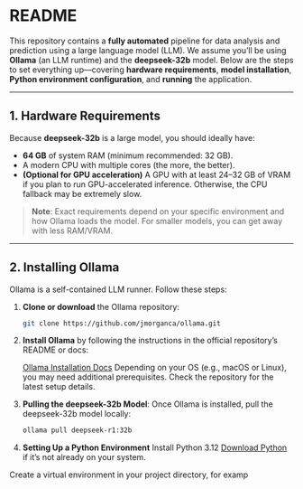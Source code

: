 # README

This repository contains a **fully automated** pipeline for data analysis and prediction using a large language model (LLM). We assume you’ll be using **Ollama** (an LLM runtime) and the **deepseek-32b** model. Below are the steps to set everything up—covering **hardware requirements**, **model installation**, **Python environment configuration**, and **running** the application.

---

## 1. Hardware Requirements

Because **deepseek-32b** is a large model, you should ideally have:

- **64 GB** of system RAM (minimum recommended: 32 GB).
- A modern CPU with multiple cores (the more, the better).
- **(Optional for GPU acceleration)** A GPU with at least 24–32 GB of VRAM if you plan to run GPU-accelerated inference. Otherwise, the CPU fallback may be extremely slow.

> **Note**: Exact requirements depend on your specific environment and how Ollama loads the model. For smaller models, you can get away with less RAM/VRAM.

---

## 2. Installing Ollama

Ollama is a self-contained LLM runner. Follow these steps:

1. **Clone or download** the Ollama repository:
   ```bash
   git clone https://github.com/jmorganca/ollama.git
2. **Install Ollama** by following the instructions in the official repository’s README or docs:
   
   [Ollama Installation Docs](https://github.com/ollama/ollama#installation)
   Depending on your OS (e.g., macOS or Linux), you may need additional prerequisites. Check the repository for the latest setup details.

3. **Pulling the deepseek-32b Model**:
   Once Ollama is installed, pull the deepseek-32b model locally:
   ```bash
   ollama pull deepseek-r1:32b
4. **Setting Up a Python Environment**
Install Python 3.12
[Download Python](https://www.python.org/downloads/) if it’s not already on your system.

Create a virtual environment in your project directory, for examp

